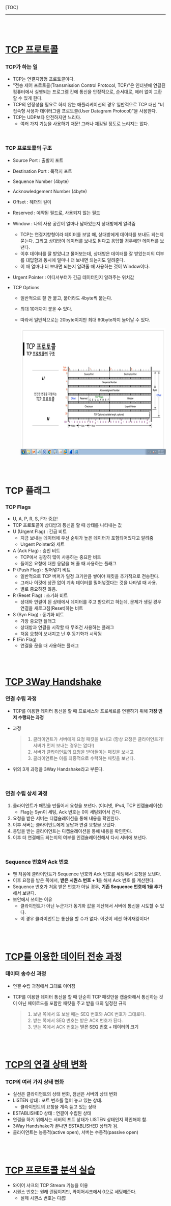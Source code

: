 [TOC]

<hr>

<br>

<br>

# [TCP 프로토콜](https://youtu.be/cOK_f9_k_O0?list=PL0d8NnikouEWcF1jJueLdjRIC4HsUlULi)

### TCP가 하는 일

- TCP는 연결지향형 프로토콜이다.
- "전송 제어 프로토콜(Transmission Control Protocol, TCP)"은 인터넷에 연결된 컴퓨터에서 실행되는 프로그램 간에 통신을 안정적으로, 순서대로, 에러 없이 교환할 수 있게 한다.
- TCP의 안정성을 필요로 하지 않는 애플리케이션의 경우 일반적으로 TCP 대신 "비접속형 사용자 데이터그램 프로토콜(User Datagram Protocol)"을 사용한다.
- TCP는 UDP보다 안전하지만 느리다.
  - 여러 가지 기능을 사용하기 때문! 그러나 체감될 정도로 느리지는 않다.

<br>

### TCP 프로토콜의 구조

- Source Port : 출발지 포트

- Destination Port : 목적지 포트

- Sequence Number (4byte)

- Acknowledgement Number (4byte)

- Offset : 헤더의 길이

- Reserved : 예약된 필드로, 사용되지 않는 필드

- Window  : 나의 사용 공간이 얼마나 남아있는지 상대방에게 알려줌

  - TCP는 연결지향형이라 데이터를 보낼 때, 상대방에게 데이터를 보내도 되는지 묻는다. 그리고 상대방이 데이터를 보내도 된다고 응답할 경우에만 데이터를 보낸다.
  - 이후 데이터를 잘 받았냐고 물어보는데, 상대방은 데이터를 잘 받았는지의 여부를 대답함과 동시에 얼마나 더 보내면 되는지도 알려준다.
  - 이 때 얼마나 더 보내면 되는지 알려줄 때 사용하는 것이 Window이다.

- Urgent Pointer : 어디서부터가 긴급 데이터인지 알려주는 위치값

- TCP Options

  - 일반적으로 잘 안 붙고, 붙더라도 4byte씩 붙는다.

  - 최대 10개까지 붙을 수 있다.

  - 따라서 일반적으로는 20byte이지만 최대 60byte까지 늘어날 수 있다.

    <img src="9장-TCP-연결지향형.assets/1.PNG" width="750px" height="400px">

<br>

<br>

# TCP 플래그

### TCP Flags

- U, A, P, R, S, F가 중요!
-  TCP 프로토콜이 상대방과 통신을 할 때 상태를 나타내는 값
- U (Urgent Flag) : 긴급 비트
  - 지금 보내는 데이터에 우선 순위가 높은 데이터가 포함되어있다고 알려줌
  - Urgent Pointer와 세트
- A (Ack Flag) : 승인 비트
  - TCP에서 굉장히 많이 사용하는 중요한 비트
  - 들어온 요청에 대한 응답을 해 줄 때 사용하는 플래그
- P (Push Flag) : 밀어넣기 비트
  - 일반적으로 TCP 버퍼가 일정 크기만큼 쌓여야 패킷을 추가적으로 전송한다.
  - 그러나 이것에 상관 없이 계속 데이터를 밀어넣겠다는 것을 나타낼 때 사용.
  - 별로 중요하진 않음.
- R (Reset Flag) : 초기화 비트
  - 상대와 연결이 된 상태에서 데이터를 주고 받으려고 하는데, 문제가 생길 경우 연결을 새로고침(Reset)하는 비트
- S (Syn Flag) : 동기화 비트
  - 가장 중요한 플래그
  - 상대방과 연결을 시작할 때 무조건 사용하는 플래그
  - 처음 요청이 보내지고 난 후 동기화가 시작됨
- F (Fin Flag)
  -  연결을 끊을 때 사용하는 플래그

<br>

<br>

# [TCP 3Way Handshake](https://youtu.be/Ah4-MWISel8?list=PL0d8NnikouEWcF1jJueLdjRIC4HsUlULi)

### 연결 수립 과정

- TCP를 이용한 데이터 통신을 할 때  프로세스와 프로세르를 연결하기 위해 **가장 먼저 수행되는 과정**

- 과정

  > 1. 클라이언트가 서버에게 요청 패킷을 보내고 (항상 요청은 클라이언트가! 서버가 먼저 보내는 경우는 없다!)
  > 2. 서버가 클라이언트의 요청을 받아들이는 패킷을 보내고
  > 3. 클라이언트는 이를 최종적으로 수락하는 패킷을 보낸다.

- 위의 3개 과정을 3Way Handshake라고 부른다.

<br>

### 연결 수립 상세 과정

1. 클라이언트가 패킷을 만들어서 요청을 보낸다. (이더넷, IPv4, TCP 인캡슐레이션)
   - Flag는 Syn이 세팅, Ack 번호는 0이 세팅되어서 간다.
2. 요청을 받은 서버는 디캡슐레이션을 통해 내용을 확인한다.
3. 이후 서버는 클라이언트에게 응답과 연결 요청을 보낸다.
4. 응답을 받는 클라이언트는 디캡슐레이션을 통해 내용을 확인한다.
5. 이후 더 연결해도 되는지의 여부를 인캡슐레이션해서 다시 서버에 보낸다.

<br>

### Sequence 번호와 Ack 번호

- 맨 처음에 클라이언트가 Sequence 번호와 Ack 번호를 세팅해서 요청을 보낸다.
- 이후 요청을 받은 쪽에서, **받은 시퀀스 번호 + 1**을 해서 Ack 번호 를 계산한다. 
- Sequence 번호가 처음 받은 번호가 아닐 경우, **기존 Sequence 번호에 1을 추가**해서 보낸다.
- 보안에서 쓰이는 이유
  - 클라이언트가 아닌 누군가가 동기화 값을 계산해서 서버에 통신을 시도할 수 있다.
  - 이 경우 클라이언트는 통신을 할 수가 없다. 이것이 세션 하이재킹이다! 

<br>

<br>

# [TCP를 이용한 데이터 전송 과정](https://youtu.be/0vBR666GZ5o?list=PL0d8NnikouEWcF1jJueLdjRIC4HsUlULi)

### 데이터 송수신 과정

- 연결 수립 과정에서 그대로 이어짐

- TCP를 이용한 데이터 통신을 할 때 단순히 TCP 패킷만을 캡슐화해서 통신하는 것이 아닌 페이로드를 포함한 패킷을 주고 받을 때의 일정한 규칙

  > 1. 보낸 쪽에서 또 보낼 때는 SEQ 번호와 ACK 번호가 그대로다.
  > 2. 받는 쪽에서 SEQ 번호는 받은 ACK 번호가 된다.
  > 3. 받는 쪽에서 ACK 번호는 **받은 SEQ 번호 + 데이터의 크기**

<br>

<br>

# [TCP의 연결 상태 변화](https://youtu.be/yY0uQf0BTH8?list=PL0d8NnikouEWcF1jJueLdjRIC4HsUlULi)

### TCP의 여러 가지 상태 변화

- 실선은 클라이언트의 상태 변화, 점선은 서버의 상태 변화
- LISTEN  상태 :  포트 번호를 열어 놓고 있는 상태.
  - 클라이언트의 요청을 계속 듣고 있는 상태
- ESTABLISHED 상태 : 연결이 수립된 상태
- 연결을 하기 위해서는 서버의 포트 상태가 LISTEN 상태인지 확인해야 함.
- 3Way Handshake가 끝나면 ESTABLISHED 상태가 됨. 
- 클라이언트는 능동적(active open), 서버는 수동적(passive open)

<br>

<br>

# [TCP 프로토콜 분석 실습](https://youtu.be/WseqBDo-j3Y?list=PL0d8NnikouEWcF1jJueLdjRIC4HsUlULi)

- 와이어 샤크의 TCP Stream 기능을 이용
- 시퀀스 번호는 원래 랜덤이지만, 와이어샤크에서 0으로 세팅해준다.
  - 실제 시퀀스 번호는 다름!

<br>

<br>